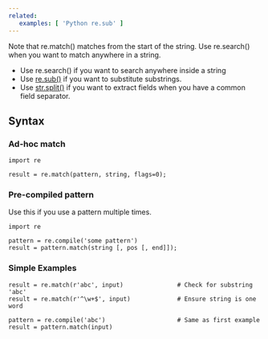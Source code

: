 ```yaml
---
related:
   examples: [ 'Python re.sub' ]
---
```


Note that re.match() matches from the start of the string. Use re.search() when you want to match anywhere in a string.

- Use re.search() if you want to search anywhere inside a string
- Use <a href='Python re.sub'>re.sub()</a> if you want to substitute substrings.
- Use <a href='Python split'>str.split()</a> if you want to extract fields when you have a common field separator.


## Syntax

### Ad-hoc match

    import re

    result = re.match(pattern, string, flags=0);

### Pre-compiled pattern

Use this if you use a pattern multiple times.

    import re

    pattern = re.compile('some pattern')
    result = pattern.match(string [, pos [, end]]);

### Simple Examples

    result = re.match(r'abc', input)               # Check for substring 'abc'
    result = re.match(r'^\w+$', input)             # Ensure string is one word

    pattern = re.compile('abc')                    # Same as first example
    result = pattern.match(input)
